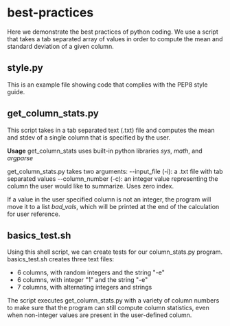 # best-practices

Here we demonstrate the best practices of python coding. We use a script that takes a tab separated array of values in order to compute the mean and standard deviation of a given column.

## style.py
This is an example file showing code that complies with the PEP8 style guide.

## get_column_stats.py
This script takes in a tab separated text (.txt) file and computes the mean and stdev of a single column that is specified by the user.

**Usage**
get_column_stats uses built-in python libraries _sys_, _math_, and _argparse_

get_column_stats.py takes two arguments:
--input_file (-i): a .txt file with tab separated values
--column_number (-c): an integer value representing the column the user would like to summarize. Uses zero index.

If a value in the user specified column is not an integer, the program will move it to a list _bad_vals_, which will be printed at the end of the calculation for user reference.

## basics_test.sh
Using this shell script, we can create tests for our column_stats.py program. basics_test.sh creates three text files:
* 6 columns, with random integers and the string "-e"
* 6 columns, with integer "1" and the string "-e"
* 7 columns, with alternating integers and strings

The script executes get_column_stats.py with a variety of column numbers to make sure that the program can still compute column statistics, even when non-integer values are present in the user-defined column.